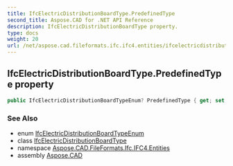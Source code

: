 ```yaml
---
title: IfcElectricDistributionBoardType.PredefinedType
second_title: Aspose.CAD for .NET API Reference
description: IfcElectricDistributionBoardType property. 
type: docs
weight: 20
url: /net/aspose.cad.fileformats.ifc.ifc4.entities/ifcelectricdistributionboardtype/predefinedtype/
---
```

## IfcElectricDistributionBoardType.PredefinedType property

```csharp
public IfcElectricDistributionBoardTypeEnum? PredefinedType { get; set; }
```

### See Also

* enum [IfcElectricDistributionBoardTypeEnum](../../../aspose.cad.fileformats.ifc.ifc4.types/ifcelectricdistributionboardtypeenum/)
* class [IfcElectricDistributionBoardType](../)
* namespace [Aspose.CAD.FileFormats.Ifc.IFC4.Entities](../../../aspose.cad.fileformats.ifc.ifc4.entities/)
* assembly [Aspose.CAD](../../../)


